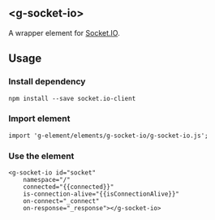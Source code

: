 ## \<g-socket-io\>

A wrapper element for [Socket.IO](https://socket.io/).

## Usage

### Install dependency
```
npm install --save socket.io-client
```

### Import element
```
import 'g-element/elements/g-socket-io/g-socket-io.js';
```

### Use the element
```
<g-socket-io id="socket"
    namespace="/" 
    connected="{{connected}}" 
    is-connection-alive="{{isConnectionAlive}}" 
    on-connect="_connect"
    on-response="_response"></g-socket-io>
```